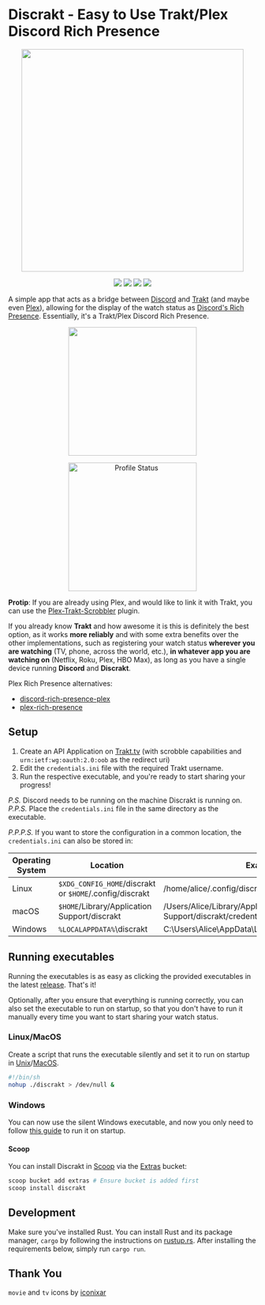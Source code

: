 # Discrakt - Easy to Use Trakt/Plex Discord Rich Presence

<p align="center"><img src="./images/demo/discrakt.png" width=450px"><p>

<p align="center">
  <a href="https://github.com/afonsojramos/discrakt/actions/workflows/main.yml"><img src="https://github.com/afonsojramos/discrakt/actions/workflows/build.yml/badge.svg"></a>
  <a href="https://deps.rs/repo/github/afonsojramos/discrakt"><img src="https://deps.rs/repo/github/afonsojramos/discrakt/status.svg"></a>
  <a href="https://github.com/afonsojramos/discrakt/"><img src="https://img.shields.io/badge/rustc-1.58-blue.svg"></a>
  <a href="https://github.com/afonsojramos/discrakt/blob/main/LICENSE"><img src="https://img.shields.io/badge/license-MIT-blue.svg"></a>
</p>

A simple app that acts as a bridge between [Discord](https://discord.com/) and [Trakt](https://trakt.tv) (and maybe even [Plex](https://www.plex.tv/)), allowing for the display of the watch status as [Discord's Rich Presence](https://discord.com/rich-presence). Essentially, it's a Trakt/Plex Discord Rich Presence.

<p align="center"><img src="./images/demo/member-list.png" width="260px"><p>

<p align="center"><img src="./images/demo/profile-status.png" width="260px" alt="Profile Status"><p>

**Protip**: If you are already using Plex, and would like to link it with Trakt, you can use the [Plex-Trakt-Scrobbler](https://github.com/trakt/Plex-Trakt-Scrobbler) plugin.

If you already know **Trakt** and how awesome it is this is definitely the best option, as it works **more reliably** and with some extra benefits over the other implementations, such as registering your watch status **wherever you are watching** (TV, phone, across the world, etc.), **in whatever app you are watching on** (Netflix, Roku, Plex, HBO Max), as long as you have a single device running **Discord** and **Discrakt**.

Plex Rich Presence alternatives:

- [discord-rich-presence-plex](https://github.com/Phineas05/discord-rich-presence-plex)
- [plex-rich-presence](https://github.com/Ombrelin/plex-rich-presence)

## Setup

1. Create an API Application on [Trakt.tv](https://trakt.tv/oauth/applications/new) (with scrobble capabilities and `urn:ietf:wg:oauth:2.0:oob` as the redirect uri) 
2. Edit the `credentials.ini` file with the required Trakt username.
3. Run the respective executable, and you're ready to start sharing your progress!

*P.S.* Discord needs to be running on the machine Discrakt is running on.
*P.P.S.* Place the `credentials.ini` file in the same directory as the executable.

*P.P.P.S.* If you want to store the configuration in a common location, the `credentials.ini` can also be stored in:

|Operating System|Location|Example|
|--------|-----|-------|
|Linux|`$XDG_CONFIG_HOME`/discrakt or `$HOME`/.config/discrakt|/home/alice/.config/discrakt/credentials.ini|
|macOS|`$HOME`/Library/Application Support/discrakt|/Users/Alice/Library/Application Support/discrakt/credentials.ini|
|Windows|`%LOCALAPPDATA%`\discrakt|C:\Users\Alice\AppData\Local\discrakt\credentials.ini|

## Running executables

Running the executables is as easy as clicking the provided executables in the latest [release](https://github.com/afonsojramos/discrakt/releases). That's it!

Optionally, after you ensure that everything is running correctly, you can also set the executable to run on startup, so that you don't have to run it manually every time you want to start sharing your watch status.

### Linux/MacOS

Create a script that runs the executable silently and set it to run on startup in [Unix](https://raspberrypi.stackexchange.com/questions/15475/run-bash-script-on-startup)/[MacOS](https://www.karltarvas.com/2020/09/11/macos-run-script-on-startup.html).

```bash
#!/bin/sh
nohup ./discrakt > /dev/null &
```

### Windows

You can now use the silent Windows executable, and now you only need to follow [this guide](https://support.microsoft.com/en-us/windows/add-an-app-to-run-automatically-at-startup-in-windows-10-150da165-dcd9-7230-517b-cf3c295d89dd) to run it on startup.
  
#### Scoop

You can install Discrakt in [Scoop](https://scoop.sh/) via the [Extras](https://github.com/ScoopInstaller/Extras) bucket:
```powershell
scoop bucket add extras # Ensure bucket is added first
scoop install discrakt
```

## Development

Make sure you've installed Rust. You can install Rust and its package manager, `cargo` by following the instructions on [rustup.rs](https://rustup.rs/).
After installing the requirements below, simply run `cargo run`.

## Thank You

`movie` and `tv` icons by [iconixar](https://www.flaticon.com/authors/iconixar)
